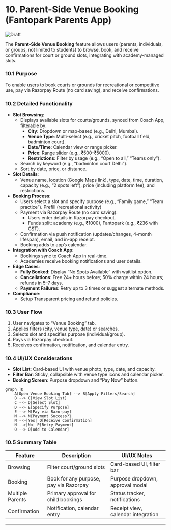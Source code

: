 # 10. Parent-Side Venue Booking (Fantopark Parents App)
![Draft](https://img.shields.io/badge/Status-Draft-yellow)

The **Parent-Side Venue Booking** feature allows users (parents, individuals, or groups, not limited to students) to browse, book, and receive confirmations for court or ground slots, integrating with academy-managed slots.

### 10.1 Purpose
To enable users to book courts or grounds for recreational or competitive use, pay via Razorpay Route (no card saving), and receive confirmations.

### 10.2 Detailed Functionality
- **Slot Browsing**:
    - Displays available slots for courts/grounds, synced from Coach App, filterable by:
        - **City**: Dropdown or map-based (e.g., Delhi, Mumbai).
        - **Venue Type**: Multi-select (e.g., cricket pitch, football field, badminton court).
        - **Date/Time**: Calendar view or range picker.
        - **Price**: Range slider (e.g., ₹500–₹5000).
        - **Restrictions**: Filter by usage (e.g., “Open to all,” “Teams only”).
    - Search by keyword (e.g., “badminton court Delhi”).
    - Sort by date, price, or distance.
- **Slot Details**:
    - Venue name, location (Google Maps link), type, date, time, duration, capacity (e.g., “2 spots left”), price (including platform fee), and restrictions.
- **Booking Process**:
    - Users select a slot and specify purpose (e.g., “Family game,” “Team practice”). Prefill (recreational activity)    
    - Payment via Razorpay Route (no card saving):
        - Users enter details in Razorpay checkout.
        - Funds split: academy (e.g., ₹1000), Fantopark (e.g., ₹236 with GST).
    - Confirmation via push notification (updates/changes, 4-month lifespan), email, and in-app receipt.
    - Booking adds to app’s calendar.
- **Integration with Coach App**:
    - Bookings sync to Coach App in real-time.
    - Academies receive booking notifications and user details.
- **Edge Cases**:
    - **Fully Booked**: Display “No Spots Available” with waitlist option.
    - **Cancellations**: Free 24+ hours before; 50% charge within 24 hours; refunds in 5–7 days.
    - **Payment Failures**: Retry up to 3 times or suggest alternate methods.    
- **Compliance**:
    - Setup Transparent pricing and refund policies.

### 10.3 User Flow
1. User navigates to “Venue Booking” tab.
2. Applies filters (city, venue type, date) or searches.
3. Selects slot and specifies purpose (individual/group).
4. Pays via Razorpay checkout.
5. Receives confirmation, notification, and calendar entry.

### 10.4 UI/UX Considerations
- **Slot List**: Card-based UI with venue photo, type, date, and capacity.
- **Filter Bar**: Sticky, collapsible with venue type icons and calendar picker.
- **Booking Screen**: Purpose dropdown and “Pay Now” button.

```mermaid
graph TD
    A[Open Venue Booking Tab] --> B[Apply Filters/Search]
    B --> C[View Slot List]
    C --> D[Select Slot]
    D --> E[Specify Purpose]
    E --> M[Pay via Razorpay]
    M --> N{Payment Success?}
    N -->|Yes| O[Receive Confirmation]
    N -->|No| P[Retry Payment]
    O --> Q[Add to Calendar]
```

### 10.5 Summary Table

| Feature | Description | UI/UX Notes |
|---------|-------------|---------------------|
| Browsing | Filter court/ground slots |  Card-based UI, filter bar |
| Booking | Book for any purpose, pay via Razorpay | Purpose dropdown, approval modal |
| Multiple Parents | Primary approval for child bookings | Status tracker, notifications |
| Confirmation | Notification, calendar entry | Receipt view, calendar integration |

---

